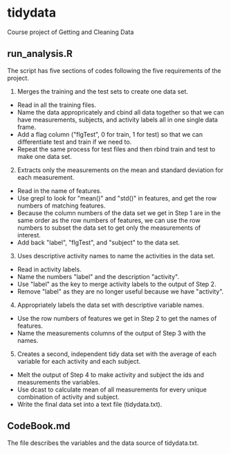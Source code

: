 tidydata
========

Course project of Getting and Cleaning Data


## run_analysis.R
The script has five sections of codes following the five requirements of the project.

1. Merges the training and the test sets to create one data set.
  * Read in all the training files.
  * Name the data appropricately and cbind all data together so that we can have measurements, subjects, and activity labels all in one single data frame.
  * Add a flag column ("flgTest", 0 for train, 1 for test) so that we can differentiate test and train if we need to.
  * Repeat the same process for test files and then rbind train and test to make one data set.

2. Extracts only the measurements on the mean and standard deviation for each measurement.
  * Read in the name of features.
  * Use grepl to look for "mean()" and "std()" in features, and get the row numbers of matching features.
  * Because the column numbers of the data set we get in Step 1 are in the same order as the row numbers of features, we can use the row numbers to subset the data set to get only the measurements of interest.
  * Add back "label", "flgTest", and "subject" to the data set.

3. Uses descriptive activity names to name the activities in the data set.
  * Read in activity labels.
  * Name the numbers "label" and the description "activity".
  * Use "label" as the key to merge activity labels to the output of Step 2.
  * Remove "label" as they are no longer useful because we have "activity".

4. Appropriately labels the data set with descriptive variable names.
  * Use the row numbers of features we get in Step 2 to get the names of features.
  * Name the measurements columns of the output of Step 3 with the names.

5. Creates a second, independent tidy data set with the average of each variable for each activity and each subject. 
  * Melt the output of Step 4 to make activity and subject the ids and measurements the variables.
  * Use dcast to calculate mean of all measurements for every unique combination of activity and subject.
  * Write the final data set into a text file (tidydata.txt).


## CodeBook.md
The file describes the variables and the data source of tidydata.txt.
